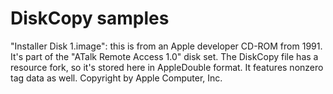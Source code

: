 # DiskCopy samples #

"Installer Disk 1.image": this is from an Apple developer CD-ROM from 1991.
It's part of the "ATalk Remote Access 1.0" disk set.  The DiskCopy file has
a resource fork, so it's stored here in AppleDouble format.  It features
nonzero tag data as well.  Copyright by Apple Computer, Inc.
